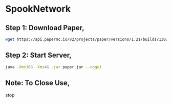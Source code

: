 # SpookNetwork

## Step 1: Download Paper,
```bash
wget https://api.papermc.io/v2/projects/paper/versions/1.21/builds/130/downloads/paper-1.21-130.jar
```
## Step 2: Start Server,
```bash
java -Xmx16G -Xms4G -jar paper.jar --nogui
```
## Note: To Close Use,

stop
